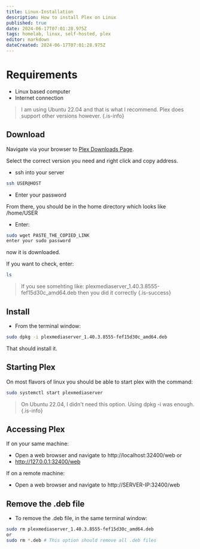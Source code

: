 ```yaml
---
title: Linux-Installation
description: How to install Plex on Linux
published: true
date: 2024-06-17T07:01:28.975Z
tags: homelab, linux, self-hosted, plex
editor: markdown
dateCreated: 2024-06-17T07:01:28.975Z
---
```


# Requirements

- Linux based computer
- Internet connection

> I am using Ubuntu 22.04 and that is what I recommend. Plex does support other versions however. {.is-info}

## Download

Navigate via your browser to [Plex Downloads Page](https://www.plex.tv/media-server-downloads). 

Select the correct version you need and right click and copy address.

- ssh into your server

```sh
ssh USER@HOST
```
- Enter your password

From there, you should be in the home directory which looks like /home/USER

- Enter:

```sh
sudo wget PASTE_THE_COPIED_LINK
enter your sudo password
```

now it is downloaded.

If you want to check, enter:

```sh
ls
```
> If you see somehting like: plexmediaserver_1.40.3.8555-fef15d30c_amd64.deb then you did it correctly {.is-success}

## Install
- From the terminal window:
```sh
sudo dpkg -i plexmediaserver_1.40.3.8555-fef15d30c_amd64.deb
```

That should install it.

## Starting Plex

On most flavors of linux you should be able to start plex with the command:

```sh
sudo systemctl start plexmediaserver
```
> On Ubuntu 22.04, I didn't need this option. Using dpkg -i was enough. {.is-info}

## Accessing Plex

If on your same machine:

- Open a web browser and navigate to http://localhost:32400/web
or
- http://127.0.0.1:32400/web

If on a remote machine:

- Open a web browser and navigate to http://SERVER-IP:32400/web

## Remove the .deb file
- To remove the .deb file, in the same terminal window:

```sh
sudo rm plexmediaserver_1.40.3.8555-fef15d30c_amd64.deb
or
sudo rm *.deb # This option should remove all .deb files
```

